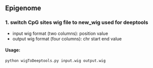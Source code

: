 ## Epigenome

### 1. switch CpG sites wig file to new_wig used for deeptools

* input wig format (two columns): position  value
* output wig format (four columns): chr    start   end value

#### Usage:
```
python wigToDeeptools.py input.wig output.wig
```
